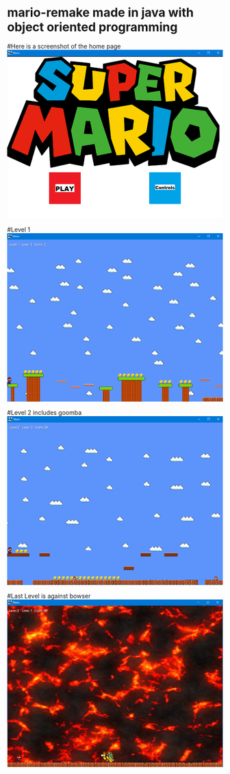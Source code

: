 # mario-remake made in java with object oriented programming

#Here is a screenshot of the home page
![](images/home.png)

#Level 1
![](images/game.png)

#Level 2 includes goomba
![](images/lvl2.png)

#Last Level is against bowser
![](images/bswr.png)
